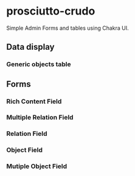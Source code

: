 # prosciutto-crudo
Simple Admin Forms and tables using Chakra UI.

## Data display

### Generic objects table

## Forms

### Rich Content Field
### Multiple Relation Field
### Relation Field
### Object Field
### Mutiple Object Field
